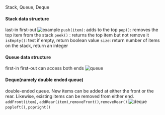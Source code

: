 Stack, Queue, Deque
#### Stack data structure
last-in first-out
![example](https://upload.wikimedia.org/wikipedia/commons/thumb/e/e4/Lifo_stack.svg/1280px-Lifo_stack.svg.png)
`push(item)`: adds to the top
`pop()`: removes the top item from the stack
`peek()` : returns the top item but not remove it
`isEmpty()`: test if empty, return boolean value
`size`: return number of items on the stack, return an integer

#### Queue data structure
first-in first-out
can access both ends
![queue](https://media.geeksforgeeks.org/wp-content/cdn-uploads/20221213113312/Queue-Data-Structures.png)

#### Deque(namely double ended queue)
double-ended queue. New items can be added at either the front or the rear. Likewise, existing items can be removed from either end.
`addFront(item)`, `addRear(item)`,`removeFront()`,`removeRear()`
![deque](https://media.geeksforgeeks.org/wp-content/uploads/anod.png)
`popleft()`, `popright()`
